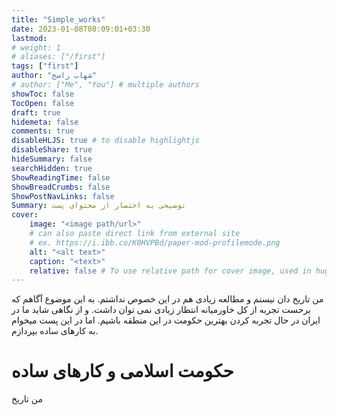 ```yaml
---
title: "Simple_works"
date: 2023-01-08T08:09:01+03:30
lastmod: 
# weight: 1
# aliases: ["/first"]
tags: ["first"]
author: "شهاب راسخ"
# author: ["Me", "You"] # multiple authors
showToc: false
TocOpen: false
draft: true
hidemeta: false
comments: true
disableHLJS: true # to disable highlightjs
disableShare: true
hideSummary: false
searchHidden: true
ShowReadingTime: false
ShowBreadCrumbs: false
ShowPostNavLinks: false
Summary: توضیحی به اختصار از محتوای پست
cover:
    image: "<image path/url>"
    # can also paste direct link from external site
    # ex. https://i.ibb.co/K0HVPBd/paper-mod-profilemode.png
    alt: "<alt text>"
    caption: "<text>"
    relative: false # To use relative path for cover image, used in hugo Page-bundles
---
```


من تاریخ دان نیستم و مطالعه زیادی هم در این خصوص نداشتم. به این موضوع آگاهم که برحست تجربه از کل خاورمیانه انتظار زیادی نمی توان داشت. و از نگاهی شاید ما در ایران در حال تجربه کردن بهترین حکومت در این منطقه باشیم. 
اما در این پست میخوام به کارهای ساده بپردازم.

# حکومت اسلامی و کارهای ساده
من تاریخ 
